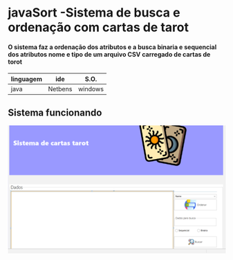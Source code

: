 # javaSort -Sistema de busca e ordenação com cartas de tarot
#### O sistema faz a ordenação dos atributos e a  busca binaria e sequencial dos atributos nome e tipo de um arquivo CSV carregado de cartas de torot

|linguagem|ide|S.O.
|---|---|---|
|java|Netbens|windows

## Sistema funcionando
![captura do sistema](./print.png)
